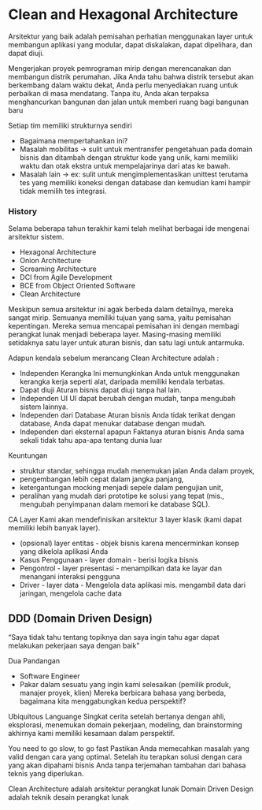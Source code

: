 # Clean and Hexagonal Architecture

Arsitektur yang baik adalah pemisahan perhatian menggunakan layer untuk membangun aplikasi yang modular, dapat diskalakan, dapat dipelihara, dan dapat diuji.

Mengerjakan proyek pemrograman mirip dengan merencanakan dan membangun distrik perumahan. Jika Anda tahu bahwa distrik tersebut akan berkembang dalam waktu dekat, Anda perlu menyediakan ruang untuk perbaikan di masa mendatang. Tanpa itu, Anda akan terpaksa menghancurkan bangunan dan jalan untuk memberi ruang bagi bangunan baru

Setiap tim memiliki strukturnya sendiri

-   Bagaimana mempertahankan ini?
-   Masalah mobilitas → sulit untuk mentransfer pengetahuan pada domain bisnis dan ditambah dengan struktur kode yang unik, kami memiliki waktu dan otak ekstra untuk mempelajarinya dari atas ke bawah.
-   Masalah lain → ex: sulit untuk mengimplementasikan unittest terutama tes yang memiliki koneksi dengan database dan kemudian kami hampir tidak memilih tes integrasi.

### History

Selama beberapa tahun terakhir kami telah melihat berbagai ide mengenai arsitektur sistem.

-   Hexagonal Architecture
-   Onion Architecture
-   Screaming Architecture
-   DCI from Agile Development
-   BCE from Object Oriented Software
-   Clean Architecture

Meskipun semua arsitektur ini agak berbeda dalam detailnya, mereka sangat mirip. Semuanya memiliki tujuan yang sama, yaitu pemisahan kepentingan. Mereka semua mencapai pemisahan ini dengan membagi perangkat lunak menjadi beberapa layer. Masing-masing memiliki setidaknya satu layer untuk aturan bisnis, dan satu lagi untuk antarmuka.

Adapun kendala sebelum merancang Clean Architecture adalah :

-   Independen Kerangka
    Ini memungkinkan Anda untuk menggunakan kerangka kerja seperti alat, daripada memiliki kendala terbatas.
-   Dapat diuji
    Aturan bisnis dapat diuji tanpa hal lain.
-   Independen UI
    UI dapat berubah dengan mudah, tanpa mengubah sistem lainnya.
-   Independen dari Database
    Aturan bisnis Anda tidak terikat dengan database, Anda dapat menukar database dengan mudah.
-   Independen dari eksternal apapun
    Faktanya aturan bisnis Anda sama sekali tidak tahu apa-apa tentang dunia luar

Keuntungan

-   struktur standar, sehingga mudah menemukan jalan Anda dalam proyek,
-   pengembangan lebih cepat dalam jangka panjang,
-   ketergantungan mocking menjadi sepele dalam pengujian unit,
-   peralihan yang mudah dari prototipe ke solusi yang tepat (mis., mengubah penyimpanan dalam memori ke database SQL).

CA Layer
Kami akan mendefinisikan arsitektur 3 layer klasik (kami dapat memiliki lebih banyak layer).

-   (opsional) layer entitas - objek bisnis karena mencerminkan konsep yang dikelola aplikasi Anda
-   Kasus Penggunaan - layer domain - berisi logika bisnis
-   Pengontrol - layer presentasi - menampilkan data ke layar dan menangani interaksi pengguna
-   Driver - layer data - Mengelola data aplikasi mis. mengambil data dari jaringan, mengelola cache data

## DDD (Domain Driven Design)

“Saya tidak tahu tentang topiknya dan saya ingin tahu agar dapat melakukan pekerjaan saya dengan baik”

Dua Pandangan

-   Software Engineer
-   Pakar dalam sesuatu yang ingin kami selesaikan (pemilik produk, manajer proyek, klien)
    Mereka berbicara bahasa yang berbeda, bagaimana kita menggabungkan kedua perspektif?

Ubiquitous Languange
Singkat cerita setelah bertanya dengan ahli, eksplorasi, menemukan domain pekerjaan, modeling, dan brainstorming akhirnya kami memiliki kesamaan dalam perspektif.

You need to go slow, to go fast
Pastikan Anda memecahkan masalah yang valid dengan cara yang optimal. Setelah itu terapkan solusi dengan cara yang akan dipahami bisnis Anda tanpa terjemahan tambahan dari bahasa teknis yang diperlukan.

Clean Architecture adalah arsitektur perangkat lunak
Domain Driven Design adalah teknik desain perangkat lunak
